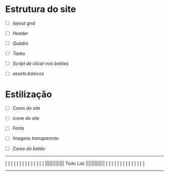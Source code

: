 # Estrutura do site
- [ ] *layout grid*
- [ ] *Header*
- [ ] *Quadro*
- [ ] *Tasks*
- [ ] *Script de clicar nos botões*
- [ ] *assets básicos*


# Estilização
- [ ] *Cores do site*
- [ ] *icone do site*
- [ ] *Fonts*
- [ ] *Imagens transparente*
- [ ] *Cores do botão*




____________________________________
[  ]  [  ]  [  ] [  ] [  ] [  ] [  ]
||||||||||||| Todo List |||||||||||||
[  ]  [  ]  [  ] [  ] [  ] [  ] [  ]
____________________________________